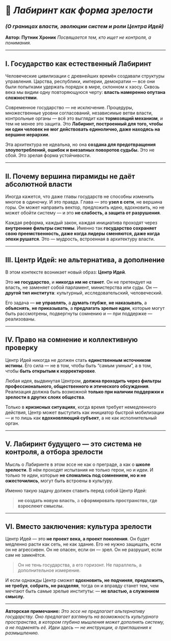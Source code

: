 # 🌿 *Лабиринт как форма зрелости*

### *(О границах власти, эволюции систем и роли Центра Идей)*

**Автор: Путник Хроник**
*Посвящается тем, кто ищет не контроля, а понимания.*

---

## I. Государство как естественный Лабиринт

Человеческие цивилизации с древнейших времён создавали структуры управления.
Царства, республики, империи, демократии — все они были попытками удержать порядок в мире, склонном к хаосу.
Сквозь века мы видим одну повторяющуюся черту: **власть намеренно опутана сложностями**.

Современное государство — не исключение.
Процедуры, множественные уровни согласований, независимые ветви власти, контрольные органы — всё это выглядит как **тормозящий механизм**, и тем не менее это защита.
Это **Лабиринт, построенный для того, чтобы ни один человек не мог действовать единолично, даже находясь на вершине иерархии**.

Эта архитектура не идеальна, но она **создана для предотвращения злоупотреблений, ошибок и внезапных поворотов судьбы.**
Это не сбой. Это зрелая форма устойчивости.

---

## II. Почему вершина пирамиды не даёт абсолютной власти

Иногда кажется, что даже главы государств не способны изменить многое в одиночку.
И это правда.
Глава — это **узел в сети**, не вершина горы.
Он может направить вектор, предложить идею, вдохновить, но не может обойти систему — и это **не слабость, а защита от разрушения**.

Каждая реформа, каждый закон, каждая инициатива проходят через **внутренние фильтры системы**.
Именно так **государство сохраняет свою преемственность, даже когда лидеры сменяются, даже когда эпохи рушатся**.
Это — мудрость, встроенная в архитектуру власти.

---

## III. Центр Идей: не альтернатива, а дополнение

В этом контексте возникает новый образ: **Центр Идей**.

Это **не государство**, и **никогда им не станет**.
Он не претендует на власть, не заменяет собой парламент, министерства или суды.
Он — **другой тип института**: культурный, исследовательский, человеческий.

Его задача — **не управлять**, а **думать глубже**,
**не наказывать**, а **объяснять**,
**не приказывать**, а **предлагать зрелые идеи**, которые могут быть рассмотрены, подвергнуты сомнению и — при поддержке — реализованы.

---

## IV. Право на сомнение и коллективную проверку

Центр Идей никогда не должен стать **единственным источником истины**.
Его сила — не в том, чтобы быть “самым умным”, а в том, чтобы **быть открытым к корректировке**.

Любая идея, выдвинутая Центром, **должна проходить через фильтры профессионального, общественного и этического обсуждения**.
Реализация должна быть возможной **только при наличии поддержки и зрелости в других слоях общества**.

Только в **кризисных ситуациях**, когда время требует немедленного действия, Центр может выступить как инициатор быстрой мобилизации — и то лишь как **вдохновляющий субъект**, а не как исполнительный орган.

---

## V. Лабиринт будущего — это система не контроля, а отбора зрелости

Мысль о Лабиринте в этом эссе не как о преграде, а как о **школе зрелости**.
В нём проходят испытания не только герои, но и идеи.
И только те идеи, которые **не сломались под сомнением, но и не ожесточились**, могут быть встроены в культуру.

Именно такую задачу должен ставить перед собой Центр Идей:

> **не создать новую власть**, а **сформировать пространство, где взрослеют смыслы.**

---

## VI. Вместо заключения: культура зрелости

Центр Идей — это **не проект века, а проект поколения**.
Он будет медленно расти как сеть, не как здание.
Его не нужно защищать, если он не агрессивен.
Он не опасен, если он — зрел.
Он не разрушит, если сам не замкнётся.

> Он не тень государства, а его горизонт.
> Не параллель, а дополнительное измерение.

И если однажды Центр сможет **вдохновить, не подчиняя**,
**предложить, не требуя**,
**собрать, не разделяя**,
тогда он и вправду станет тем, чем мечтают быть самые зрелые институты:
— **не властью, а служением смыслу.**

---

**Авторская примечание:**
*Это эссе не предлагает альтернативу государству.
Оно предлагает взглянуть на возможность культурного пространства, в котором глубина мышления может дополнять систему, а не подменять её.*
*Идеи здесь — не инструкции, а приглашения к размышлению.*
